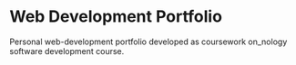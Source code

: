 # Web Development Portfolio

Personal web-development portfolio developed as coursework on_nology software development course. 
